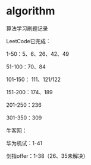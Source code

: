 # algorithm
算法学习刷题记录

LeetCode已完成：

1-50：5、6、26、42、49

51-100：70、84

101-150： 111、121/122

151-200：174、189

201-250：236

301-350：309

牛客网：

华为机试：1-41

剑指offer：1-38（26、35未解决）
